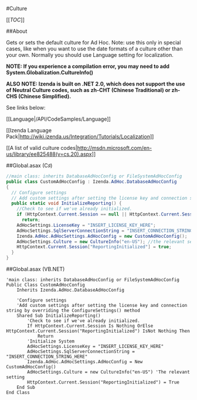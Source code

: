 #Culture

[[_TOC_]]

##About

Gets or sets the default culture for Ad Hoc. Note: use this only in special cases, like when you want to use the date formats of a culture other than your own. Normally you should use Language setting for localization. 

**NOTE: If you experience a compilation error, you may need to add System.Globalization.CultureInfo()**

**ALSO NOTE: Izenda is built on .NET 2.0, which does not support the use of Neutral Culture codes, such as zh-CHT (Chinese Traditional) or zh-CHS (Chinese Simplified).**

See links below: 

[[Language|/API/CodeSamples/Language]]

[[Izenda Language Pack|http://wiki.izenda.us/Integration/Tutorials/Localization]]

[[A list of valid culture codes|http://msdn.microsoft.com/en-us/library/ee825488(v=cs.20).aspx]]

##Global.asax (C♯)

```csharp
//main class: inherits DatabaseAdHocConfig or FileSystemAdHocConfig
public class CustomAdHocConfig : Izenda.AdHoc.DatabaseAdHocConfig
{
  // Configure settings
  // Add custom settings after setting the license key and connection string by overriding the ConfigureSettings() method
  public static void InitializeReporting() {
    //Check to see if we've already initialized.
    if (HttpContext.Current.Session == null || HttpContext.Current.Session["ReportingInitialized"] != null)
      return;
    AdHocSettings.LicenseKey = "INSERT_LICENSE_KEY_HERE";
    AdHocSettings.SqlServerConnectionString = "INSERT_CONNECTION_STRING_HERE";
    Izenda.AdHoc.AdHocSettings.AdHocConfig = new CustomAdHocConfig();
    AdHocSettings.Culture = new CultureInfo("en-US"); //the relevant setting
    HttpContext.Current.Session["ReportingInitialized"] = true;
  }
}
```

##Global.asax (VB.NET)

```visualbasic
'main class: inherits DatabaseAdHocConfig or FileSystemAdHocConfig
Public Class CustomAdHocConfig
    Inherits Izenda.AdHoc.DatabaseAdHocConfig

    'Configure settings
    'Add custom settings after setting the license key and connection string by overriding the ConfigureSettings() method
    Shared Sub InitializeReporting()
        'Check to see if we've already initialized.
        If HttpContext.Current.Session Is Nothing OrElse HttpContext.Current.Session("ReportingInitialized") IsNot Nothing Then
            Return
        'Initialize System
        AdHocSettings.LicenseKey = "INSERT_LICENSE_KEY_HERE"
        AdHocSettings.SqlServerConnectionString = "INSERT_CONNECTION_STRING_HERE"
        Izenda.AdHoc.AdHocSettings.AdHocConfig = New CustomAdHocConfig()
        AdHocSettings.Culture = new CultureInfo("en-US") 'The relevant setting
        HttpContext.Current.Session("ReportingInitialized") = True
    End Sub
End Class
```